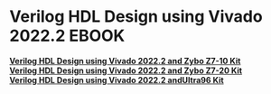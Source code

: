# Verilog HDL Design using Vivado 2022.2 EBOOK
<a href="https://books.google.co.kr/books/about?id=xI6tEAAAQBAJ"><b>Verilog HDL Design using Vivado 2022.2 and Zybo Z7-10 Kit</b></a><br>
<a href="https://books.google.co.kr/books/about?id=bKOvEAAAQBAJ"><b>Verilog HDL Design using Vivado 2022.2 and Zybo Z7-20 Kit</b></a><br>
<a href="https://books.google.co.kr/books/about?id=EaSvEAAAQBAJ"><b>Verilog HDL Design using Vivado 2022.2 andUltra96 Kit</b></a><br>
